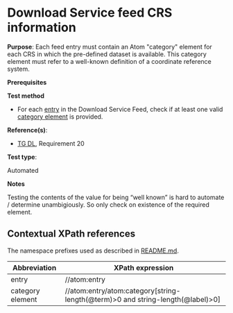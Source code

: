 # Download Service feed CRS information

**Purpose**: Each feed entry must contain an Atom "category" element for each CRS in which the pre-defined dataset is available. This category element must refer to a well-known definition of a coordinate reference system.

**Prerequisites**

**Test method**

* For each [entry](#entry) in the Download Service Feed, check if at least one valid [category element](#category) is provided.

**Reference(s)**:

* [TG DL](http://inspire.ec.europa.eu/id/ats/download-service/3.1/atom-pre-defined/README#ref_TG_DL), Requirement 20

**Test type**:

Automated

**Notes**

Testing the contents of the value for being “well known” is hard to automate / determine unambigiously. So only check on existence of the required element.

## Contextual XPath references

The namespace prefixes used as described in [README.md](http://inspire.ec.europa.eu/id/ats/download-service/3.1/atom-pre-defined/README#namespaces).

Abbreviation                                               |  XPath expression
---------------------------------------------------------- | -------------------------------------------------------------------------
entry <a name="entry"></a> | //atom:entry
category element <a name="category"></a> | //atom:entry/atom:category[string-length(@term)>0 and string-length(@label)>0]

